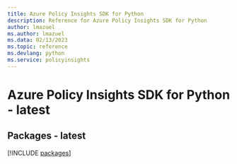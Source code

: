 ```yaml
---
title: Azure Policy Insights SDK for Python
description: Reference for Azure Policy Insights SDK for Python
author: lmazuel
ms.author: lmazuel
ms.data: 02/13/2023
ms.topic: reference
ms.devlang: python
ms.service: policyinsights
---
```

# Azure Policy Insights SDK for Python - latest
## Packages - latest
[!INCLUDE [packages](policy-insights-index.md)]